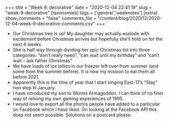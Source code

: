 +++
title = "Week 9: decorative"
date = "2020-12-04 22:41:19"
slug = "week-9-decorative"
[taxonomies]
tags = ['general','weeknotes']
[extra]
show_comments = "false"
comments_file = "/content/blog/2020/12/2020-12-04-week-9-decorative-comments.csv"
+++

- Our Christmas tree is up! My daughter may actually explode with excitement before Christmas arrives but hopefully she’ll hold on for the next 4 weeks.
- She is half way through dividing her epic Christmas list into three categories: “don’t really need”, “can wait until my birthday” and “can’t wait – ask father Christmas”
- We have loads of ice lollies in our freezer left over from summer (and some from the summer before). It is now my mission to eat them all before 2021.
- Apparently this is the time of year that I start singing East-17’s “Stay” non stop til January.
- I have introduced my son to Worms Armageddon. I can think of no finer way of reliving my own gaming experiences of 1995.
- I would love to export all the photos people have added to a particular on Facebook which I have liked. On looking at the Facebook API this does not seem possible. Solutions on a postcard please.
